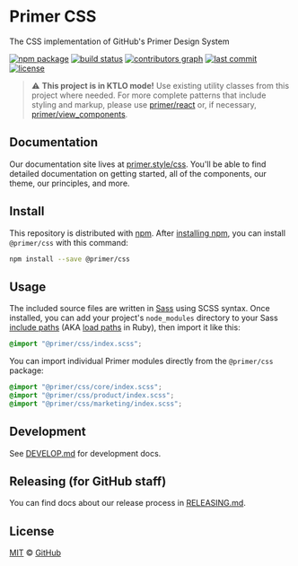 # Primer CSS
The CSS implementation of GitHub's Primer Design System

[![npm package](https://img.shields.io/npm/v/@primer/css.svg)](https://www.npmjs.com/package/@primer/css)
[![build status](https://github.com/primer/css/actions/workflows/ci.yml/badge.svg)](https://github.com/primer/css/actions/workflows/ci.yml)
[![contributors graph](https://img.shields.io/github/contributors/primer/css.svg)](https://github.com/primer/css/graphs/contributors)
[![last commit](https://img.shields.io/github/last-commit/primer/css.svg)](https://github.com/primer/css/commits/main)
[![license](https://img.shields.io/github/license/primer/css.svg)](https://github.com/primer/css/blob/main/LICENSE)

> :warning: **This project is in KTLO mode!** Use existing utility classes from this project where needed. For more complete patterns that include styling and markup, please use [primer/react](https://github.com/primer/react) or, if necessary, [primer/view_components](https://github.com/primer/view_components).

## Documentation
Our documentation site lives at [primer.style/css](https://primer.style/css). You'll be able to find detailed documentation on getting started, all of the components, our theme, our principles, and more.

## Install
This repository is distributed with [npm]. After [installing npm][install-npm], you can install `@primer/css` with this command:

```sh
npm install --save @primer/css
```

## Usage
The included source files are written in [Sass] using SCSS syntax. Once installed, you can add your project's `node_modules` directory to your Sass [include paths](https://github.com/sass/node-sass#includepaths) (AKA [load paths](http://technology.customink.com/blog/2014/10/09/understanding-and-using-sass-load-paths/) in Ruby), then import it like this:

```scss
@import "@primer/css/index.scss";
```

You can import individual Primer modules directly from the `@primer/css` package:

```scss
@import "@primer/css/core/index.scss";
@import "@primer/css/product/index.scss";
@import "@primer/css/marketing/index.scss";
```

## Development
See [DEVELOP.md](DEVELOP.md) for development docs.

## Releasing (for GitHub staff)
You can find docs about our release process in [RELEASING.md](RELEASING.md).

## License

[MIT](./LICENSE) &copy; [GitHub](https://github.com/)


[install-npm]: https://docs.npmjs.com/getting-started/installing-node
[npm]: https://www.npmjs.com/
[sass]: http://sass-lang.com/
